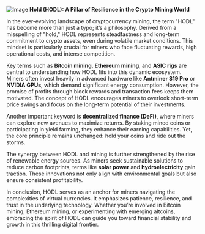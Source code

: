 
![Image](https://github.com/user-attachments/assets/31692037-0104-4703-abd1-696b6a7dd41b)
**Hold (HODL): A Pillar of Resilience in the Crypto Mining World**

In the ever-evolving landscape of cryptocurrency mining, the term "HODL" has become more than just a typo; it’s a philosophy. Derived from a misspelling of "hold," HODL represents steadfastness and long-term commitment to crypto assets, even during volatile market conditions. This mindset is particularly crucial for miners who face fluctuating rewards, high operational costs, and intense competition.

Key terms such as **Bitcoin mining**, **Ethereum mining**, and **ASIC rigs** are central to understanding how HODL fits into this dynamic ecosystem. Miners often invest heavily in advanced hardware like **Antminer S19 Pro** or **NVIDIA GPUs**, which demand significant energy consumption. However, the promise of profits through block rewards and transaction fees keeps them motivated. The concept of HODL encourages miners to overlook short-term price swings and focus on the long-term potential of their investments.

Another important keyword is **decentralized finance (DeFi)**, where miners can explore new avenues to maximize returns. By staking mined coins or participating in yield farming, they enhance their earning capabilities. Yet, the core principle remains unchanged: hold your coins and ride out the storms.

The synergy between HODL and mining is further strengthened by the rise of renewable energy sources. As miners seek sustainable solutions to reduce carbon footprints, terms like **solar power** and **hydroelectricity** gain traction. These innovations not only align with environmental goals but also ensure consistent profitability.

In conclusion, HODL serves as an anchor for miners navigating the complexities of virtual currencies. It emphasizes patience, resilience, and trust in the underlying technology. Whether you’re involved in Bitcoin mining, Ethereum mining, or experimenting with emerging altcoins, embracing the spirit of HODL can guide you toward financial stability and growth in this thrilling digital frontier.